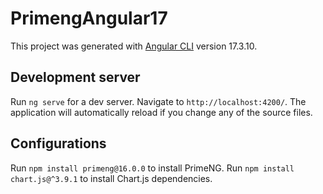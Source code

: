 # PrimengAngular17

This project was generated with [Angular CLI](https://github.com/angular/angular-cli) version 17.3.10.

## Development server

Run `ng serve` for a dev server. Navigate to `http://localhost:4200/`. The application will automatically reload if you change any of the source files.

## Configurations

Run `npm install primeng@16.0.0` to install PrimeNG.
Run `npm install chart.js@^3.9.1` to install Chart.js dependencies.

